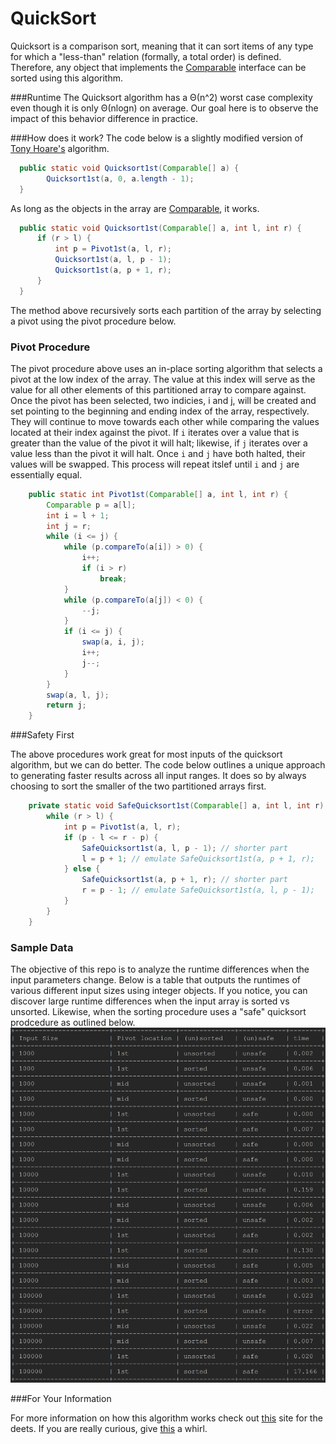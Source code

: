 # QuickSort
Quicksort is a comparison sort, meaning that it can sort items of any type for which a "less-than" relation (formally, a total order) is defined. Therefore, any object that implements the <a href="https://docs.oracle.com/javase/7/docs/api/java/lang/Comparable.htmlComparable"> Comparable</a> interface can be sorted using this algorithm. 

###Runtime
The Quicksort algorithm has a Θ(n^2) worst case complexity even though it is only Θ(nlogn) on average. Our goal here is to observe the impact of this behavior difference in practice. 

###How does it work?
The code below is a slightly modified version of <a href="https://en.wikipedia.org/wiki/Tony_Hoare">Tony Hoare's</a> algorithm. 
```java
  public static void Quicksort1st(Comparable[] a) {
		Quicksort1st(a, 0, a.length - 1);
  }
  ```
  As long as the objects in the array are <a href="https://docs.oracle.com/javase/7/docs/api/java/lang/Comparable.htmlComparable"> Comparable</a>, it works. 
```java 
  public static void Quicksort1st(Comparable[] a, int l, int r) {
	  if (r > l) {
		  int p = Pivot1st(a, l, r);
		  Quicksort1st(a, l, p - 1);
		  Quicksort1st(a, p + 1, r);
	  }
  }
``` 
The method above recursively sorts each partition of the array by selecting a pivot using the pivot procedure below.  

### Pivot Procedure

The pivot procedure above uses an in-place sorting algorithm that selects a pivot at the low index of the array. The value at this index will serve as the value for all other elements of this partitioned array to compare against. Once the pivot has been selected, two indicies, i and j, will be created and set pointing to the beginning and ending index of the array, respectively. They will continue to move towards each other while comparing the values located at their index against the pivot. If ```i``` iterates over a value that is greater than the value of the pivot it will halt; likewise, if ```j```  iterates over a value less than the pivot it will halt. Once ```i``` and ```j``` have both halted, their values will be swapped. This process will repeat itslef until ```i``` and ```j``` are essentially equal. 

```java  
	public static int Pivot1st(Comparable[] a, int l, int r) {
		Comparable p = a[l];
		int i = l + 1;
		int j = r;
		while (i <= j) {
			while (p.compareTo(a[i]) > 0) {
				i++;
				if (i > r)
					break;
			}
			while (p.compareTo(a[j]) < 0) {
				--j;
			}
			if (i <= j) {
				swap(a, i, j);
				i++;
				j--;
			}
		}
		swap(a, l, j);
		return j;	
	} 	
```

###Safety First

The above procedures work great for most inputs of the quicksort algorithm, but we can do better. The code below outlines a unique approach to generating faster results across all input ranges. It does so by always choosing to sort the smaller of the two partitioned arrays first. 

``` java
	private static void SafeQuicksort1st(Comparable[] a, int l, int r) {
		while (r > l) {
			int p = Pivot1st(a, l, r);
			if (p - l <= r - p) {
				SafeQuicksort1st(a, l, p - 1); // shorter part
				l = p + 1; // emulate SafeQuicksort1st(a, p + 1, r);
			} else {
				SafeQuicksort1st(a, p + 1, r); // shorter part
				r = p - 1; // emulate SafeQuicksort1st(a, l, p - 1);
			}
		}
	}
``` 

### Sample Data

The objective of this repo is to analyze the runtime differences when the input parameters change. Below is a table that outputs the runtimes of various different input sizes using integer objects. If you notice, you can discover large runtime differences when the input array is sorted vs unsorted. Likewise, when the sorting procedure uses a "safe" quicksort prodcedure as outlined below. 
![](https://github.com/nhays89/QuickSort/blob/master/QuickSort/img/hmk3_quicksort_table.png)

###For Your Information

For more information on how this algorithm works check out <a href="http://me.dt.in.th/page/Quicksort/">this</a> site for the deets. If you are really curious, give <a href="https://stackoverflow.com/questions/12454866/how-to-optimize-quicksort">this</a> a whirl. 
